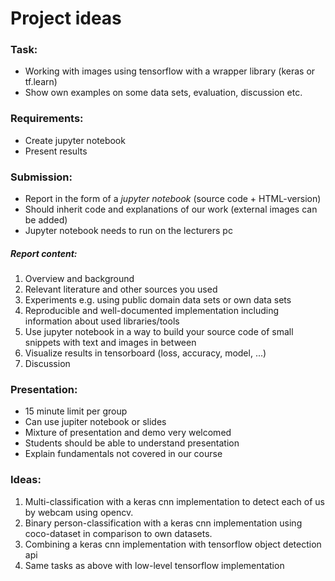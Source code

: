 # Project ideas

### Task:
- Working with images using tensorflow with a wrapper library (keras or tf.learn)
- Show own examples on some data sets, evaluation, discussion etc.

### Requirements:
- Create jupyter notebook
- Present results

### Submission:
- Report in the form of a *jupyter notebook* (source code + HTML-version)
- Should inherit code and explanations of our work (external images can be added)
- Jupyter notebook needs to run on the lecturers pc

##### Report content:
1. Overview and background
2. Relevant literature and other sources you used
3. Experiments e.g. using public domain data sets or own data sets
4. Reproducible and well-documented implementation including information about used libraries/tools
5. Use jupyter notebook in a way to build your source code of small snippets with text and images in between
6. Visualize results in tensorboard (loss, accuracy, model, ...)
7. Discussion 

### Presentation:
- 15 minute limit per group
- Can use jupiter notebook or slides
- Mixture of presentation and demo very welcomed
- Students should be able to understand presentation
- Explain fundamentals not covered in our course
 
### Ideas:
1. Multi-classification with a keras cnn implementation to detect each of us by webcam using opencv.
2. Binary person-classification with a keras cnn implementation using coco-dataset in comparison to own datasets.
3. Combining a keras cnn implementation with tensorflow object detection api
4. Same tasks as above with low-level tensorflow implementation
